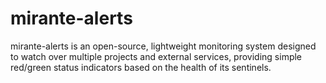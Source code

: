 # mirante-alerts
mirante-alerts is an open-source, lightweight monitoring system designed to watch over multiple projects and external services, providing simple red/green status indicators based on the health of its sentinels.
